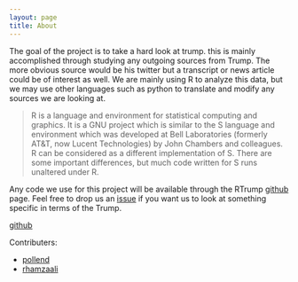 ```yaml
---
layout: page
title: About
---
```


The goal of the project is to take a hard look at trump. this is mainly
accomplished through studying any outgoing sources from Trump. The more
obvious source would be his twitter but a transcript or news article could be
of interest as well. We are mainly using R to analyze this data, but we may
use other languages such as python to translate and modify any sources we are
looking at.

>R is a language and environment for statistical computing and graphics. It is a GNU project which is similar to the S language and environment which was developed at Bell Laboratories (formerly AT&T, now Lucent Technologies) by John Chambers and colleagues. R can be considered as a different implementation of S. There are some important differences, but much code written for S runs unaltered under R.


Any code we use for this project will be available through the RTrump [github](https://github.com/rhamzaali/Rtrump) page. Feel free to drop us
an [issue](https://github.com/rhamzaali/Rtrump/issues) if you want us to look at something specific in terms of the Trump.

[github](https://github.com/rhamzaali/Rtrump/issues)

Contributers:
- [pollend](https://github.com/pollend)
- [rhamzaali](https://github.com/rhamzaali)